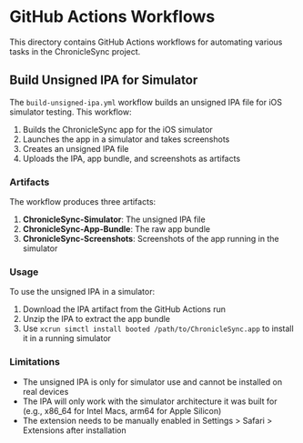 # GitHub Actions Workflows

This directory contains GitHub Actions workflows for automating various tasks in the ChronicleSync project.

## Build Unsigned IPA for Simulator

The `build-unsigned-ipa.yml` workflow builds an unsigned IPA file for iOS simulator testing. This workflow:

1. Builds the ChronicleSync app for the iOS simulator
2. Launches the app in a simulator and takes screenshots
3. Creates an unsigned IPA file
4. Uploads the IPA, app bundle, and screenshots as artifacts

### Artifacts

The workflow produces three artifacts:

1. **ChronicleSync-Simulator**: The unsigned IPA file
2. **ChronicleSync-App-Bundle**: The raw app bundle
3. **ChronicleSync-Screenshots**: Screenshots of the app running in the simulator

### Usage

To use the unsigned IPA in a simulator:

1. Download the IPA artifact from the GitHub Actions run
2. Unzip the IPA to extract the app bundle
3. Use `xcrun simctl install booted /path/to/ChronicleSync.app` to install it in a running simulator

### Limitations

- The unsigned IPA is only for simulator use and cannot be installed on real devices
- The IPA will only work with the simulator architecture it was built for (e.g., x86_64 for Intel Macs, arm64 for Apple Silicon)
- The extension needs to be manually enabled in Settings > Safari > Extensions after installation